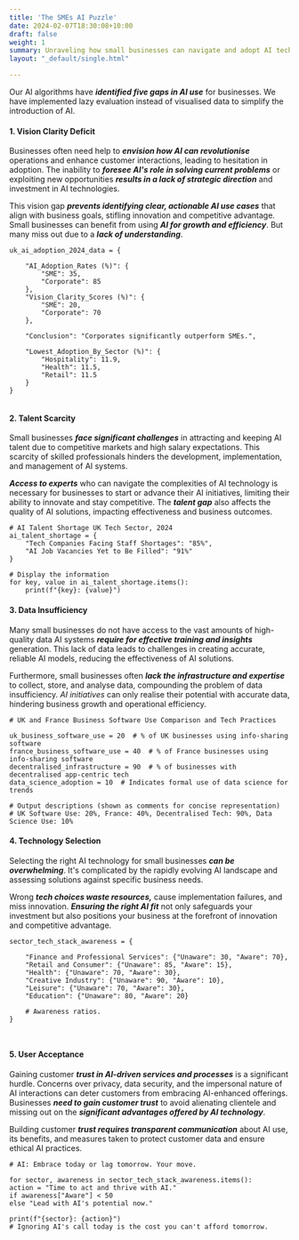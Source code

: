```yaml
---
title: 'The SMEs AI Puzzle'
date: 2024-02-07T18:30:08+10:00
draft: false
weight: 1
summary: Unraveling how small businesses can navigate and adopt AI technologies.
layout: "_default/single.html"

---
```


Our AI algorithms have ***identified five gaps in AI use*** for businesses. We have implemented lazy evaluation instead of visualised data to simplify the introduction of AI.

#### 1. Vision Clarity Deficit

Businesses often need help to ***envision how AI can revolutionise*** operations and enhance customer interactions, leading to hesitation in adoption. The inability to ***foresee AI's role in solving current problems*** or exploiting new opportunities ***results in a lack of strategic direction*** and investment in AI technologies. 

This vision gap ***prevents identifying clear, actionable AI use cases*** that align with business goals, stifling innovation and competitive advantage. Small businesses can benefit from using ***AI for growth and efficiency***. But many miss out due to a ***lack of understanding***.


```
uk_ai_adoption_2024_data = {

    "AI_Adoption_Rates (%)": {
        "SME": 35,
        "Corporate": 85
    },
    "Vision_Clarity_Scores (%)": {
        "SME": 20,
        "Corporate": 70
    },

    "Conclusion": "Corporates significantly outperform SMEs.",

    "Lowest_Adoption_By_Sector (%)": {
        "Hospitality": 11.9,
        "Health": 11.5,
        "Retail": 11.5
    }
}


```


#### 2. Talent Scarcity

Small businesses ***face significant challenges*** in attracting and keeping AI talent due to competitive markets and high salary expectations. This scarcity of skilled professionals hinders the development, implementation, and management of AI systems. 

***Access to experts*** who can navigate the complexities of AI technology is necessary for businesses to start or advance their AI initiatives, limiting their ability to innovate and stay competitive. The ***talent gap*** also affects the quality of AI solutions, impacting effectiveness and business outcomes.

```
# AI Talent Shortage UK Tech Sector, 2024
ai_talent_shortage = {
    "Tech Companies Facing Staff Shortages": "85%",
    "AI Job Vacancies Yet to Be Filled": "91%"
}

# Display the information
for key, value in ai_talent_shortage.items():
    print(f"{key}: {value}")
```

#### 3. Data Insufficiency

Many small businesses do not have access to the vast amounts of high-quality data AI systems ***require for effective training and insights*** generation. This lack of data leads to challenges in creating accurate, reliable AI models, reducing the effectiveness of AI solutions. 

Furthermore, small businesses often ***lack the infrastructure and expertise*** to collect, store, and analyse data, compounding the problem of data insufficiency. *AI initiatives* can only realise their potential with accurate data, hindering business growth and operational efficiency.

```
# UK and France Business Software Use Comparison and Tech Practices

uk_business_software_use = 20  # % of UK businesses using info-sharing software
france_business_software_use = 40  # % of France businesses using info-sharing software
decentralised_infrastructure = 90  # % of businesses with decentralised app-centric tech
data_science_adoption = 10  # Indicates formal use of data science for trends

# Output descriptions (shown as comments for concise representation)
# UK Software Use: 20%, France: 40%, Decentralised Tech: 90%, Data Science Use: 10%
```

#### 4. Technology Selection

Selecting the right AI technology for small businesses ***can be overwhelming***. It's complicated by the rapidly evolving AI landscape and assessing solutions against specific business needs.

Wrong ***tech choices waste resources,*** cause implementation failures, and miss innovation. ***Ensuring the right AI fit*** not only safeguards your investment but also positions your business at the forefront of innovation and competitive advantage.
```
sector_tech_stack_awareness = {

    "Finance and Professional Services": {"Unaware": 30, "Aware": 70},
    "Retail and Consumer": {"Unaware": 85, "Aware": 15},
    "Health": {"Unaware": 70, "Aware": 30},
    "Creative Industry": {"Unaware": 90, "Aware": 10},
    "Leisure": {"Unaware": 70, "Aware": 30},
    "Education": {"Unaware": 80, "Aware": 20}

    # Awareness ratios. 
}



```

#### 5. User Acceptance

Gaining customer ***trust in AI-driven services and processes*** is a significant hurdle. Concerns over privacy, data security, and the impersonal nature of AI interactions can deter customers from embracing AI-enhanced offerings. Businesses ***need to gain customer trust*** to avoid alienating clientele and missing out on the ***significant advantages offered by AI technology***.

Building customer ***trust requires transparent communication*** about AI use, its benefits, and measures taken to protect customer data and ensure ethical AI practices.

```
# AI: Embrace today or lag tomorrow. Your move.

for sector, awareness in sector_tech_stack_awareness.items():
action = "Time to act and thrive with AI." 
if awareness["Aware"] < 50 
else "Lead with AI's potential now."

print(f"{sector}: {action}")
# Ignoring AI's call today is the cost you can't afford tomorrow.

```